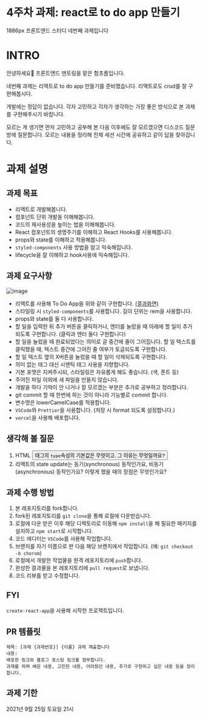 # 4주차 과제: react로 to do app 만들기 
1886px 프론트엔드 스터디 네번째 과제입니다

# INTRO
안녕하세요🙂 프론트엔드 멘토링을 맡은 함초롬입니다.

네번째 과제는 리액트로 to do app 만들기를 준비했습니다. 리액트로도 crud를 잘 구현해봅시다.

개발에는 정답이 없습니다. 각자 고민하고 각자가 생각하는 가장 좋은 방식으로 본 과제를 구현해주시기 바랍니다.

모르는 게 생기면 먼저 고민하고 공부해 본 다음 이후에도 잘 모르겠으면 디스코드 질문방에 질문합니다. 모르는 내용을 정리해 전체 세션 시간에 공유하고 같이 답을 찾아갑니다.


# 과제 설명
## 과제 목표
- 리액트로 개발해봅니다.
- 컴포넌트 단위 개발을 이해해봅니다.
- 코드의 재사용성을 높이는 법을 이해해봅니다.
- React 컴포넌트의 생명주기를 이해하고 React Hooks를 사용해봅니다.
- props와 state를 이해하고 적용해봅니다.
- ```styled-components``` 사용 방법을 알고 익숙해집니다.
- lifecycle을 잘 이해하고 hook사용에 익숙해집니다.


## 과제 요구사항
![image](https://user-images.githubusercontent.com/52379950/115743223-6cdcd600-a3cc-11eb-9988-ed666de38b59.png)

- 리액트를 사용해 To Do App을 위와 같이 구현합니다. [(결과화면)](https://vanilla-js-todo-ten.vercel.app/)
- 스타일링 시 ```styled-components```를 사용합니다. 길이 단위는 rem을 사용합니다.
- props와 state를 둘 다 사용합니다.
- 할 일을 입력한 뒤 추가 버튼을 클릭하거나, 엔터를 눌렀을 때 아래에 할 일이 추가되도록 구현합니다. (클릭과 엔터 둘다 구현합니다)
- 할 일을 눌렀을 때 완료되었다는 의미로 글 중간에 줄이 그어집니다. 할 일 텍스트를 클릭했을 때, 텍스트 중간에 그어진 줄 여부가 토글되도록 구현합니다.
- 할 일 텍스트 옆의 X버튼을 눌렀을 때 할 일이 삭제되도록 구현합니다.
- 의미 없는 태그 대신 시맨틱 태그 사용을 지향합니다.
- 기본 포맷은 지켜주시되, 스타일링은 자유롭게 해도 좋습니다. (색, 폰트 등)
- 주어진 파일 이외에 새 파일을 만들지 않습니다.
- 개발을 하다 기억이 안 나거나 잘 모르겠는 부분은 추가로 공부하고 정리합니다.
- git commit 할 때 한번에 하는 것이 아니라 기능별로 commit 합니다.
- 변수명은 lowerCamelCase를 적용합니다. 
- ```VSCode```와 ```Prettier```을 사용합니다. (저장 시 format 되도록 설정합니다.)
- ```vercel```을 사용해 배포합니다.


## 생각해 볼 질문
1. HTML <button>태그의 ```type```속성의 기본값은 무엇이고, 그 이유는 무엇일까요? 
2. 리액트의 state update는 동기(synchronous) 동작인가요, 비동기(asynchronous) 동작인가요? 이렇게 했을 때의 장점은 무엇인가요?


## 과제 수행 방법
1. 본 레포지토리를 fork합니다.
2. fork된 레포지토리를 ```git clone```을 통해 로컬에 다운받습니다.
3. 로컬에 다운 받은 이후 해당 디렉토리로 이동해 ```npm install```을 해 필요한 패키지를 설치하고 ```npm start```로 시작합니다.
4. 코드 에디터는 ```VSCode```를 사용해 작업합니다.
5. 브랜치를 자기 이름으로 판 다음 해당 브랜치에서 작업합니다. (예: ```git checkout -b chorom```)
6. 로컬에서 개발한 작업물을 원격 레포지토리에 ```push```합니다.
7. 완성한 결과물을 본 레포지토리에 ```pull request```로 보냅니다.
8. 코드 리뷰를 받고 수정합니다.


## FYI
```create-react-app```을 사용해 시작한 프로젝트입니다.


## PR 템플릿
```
제목: [과제 {과제번호}] {이름} 과제 제출합니다
내용:
배포한 링크와 블로그 포스팅 링크를 첨부합니다.
과제를 하며 배운 내용, 고민한 내용, 어려웠던 내용, 추가로 구현하고 싶은 내용 등을 정리합니다.
```


## 과제 기한
2021년 9월 25일 토요일 21시
